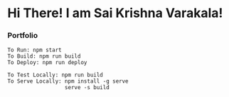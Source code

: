 # Hi There! I am Sai Krishna Varakala!

### Portfolio
    To Run: npm start
    To Build: npm run build
    To Deploy: npm run deploy

    To Test Locally: npm run build
    To Serve Locally: npm install -g serve
                      serve -s build